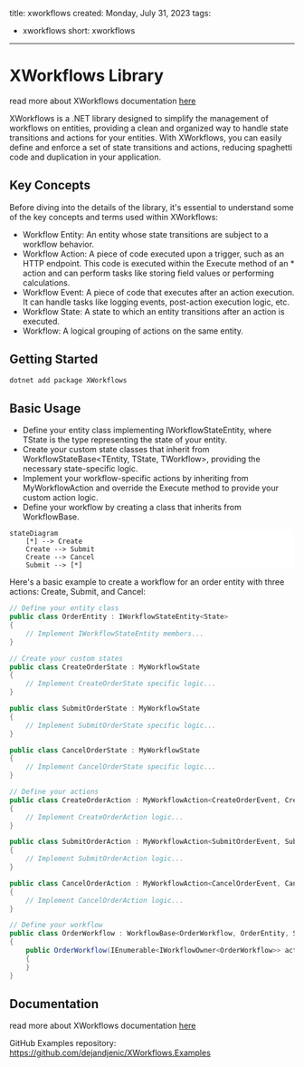 title: xworkflows
created: Monday, July 31, 2023
tags:
  - xworkflows
short: xworkflows
---
# XWorkflows Library

read more about XWorkflows documentation [here](../doc/xworkflows/index.html)

XWorkflows is a .NET library designed to simplify the management of workflows on entities, providing a clean and organized way to handle state transitions and actions for your entities. With XWorkflows, you can easily define and enforce a set of state transitions and actions, reducing spaghetti code and duplication in your application.

## Key Concepts

Before diving into the details of the library, it's essential to understand some of the key concepts and terms used within XWorkflows:

* Workflow Entity: An entity whose state transitions are subject to a workflow behavior.
* Workflow Action: A piece of code executed upon a trigger, such as an HTTP endpoint. This code is executed within the Execute method of an * action and can perform tasks like storing field values or performing calculations.
* Workflow Event: A piece of code that executes after an action execution. It can handle tasks like logging events, post-action execution logic, etc.
* Workflow State: A state to which an entity transitions after an action is executed.
* Workflow: A logical grouping of actions on the same entity.

## Getting Started

```bash
dotnet add package XWorkflows
```


## Basic Usage

* Define your entity class implementing IWorkflowStateEntity<TState>, where TState is the type representing the state of your entity.
* Create your custom state classes that inherit from WorkflowStateBase<TEntity, TState, TWorkflow>, providing the necessary state-specific logic.
* Implement your workflow-specific actions by inheriting from MyWorkflowAction and override the Execute method to provide your custom action logic.
* Define your workflow by creating a class that inherits from WorkflowBase.

```mermaid
stateDiagram
    [*] --> Create
    Create --> Submit
    Create --> Cancel
    Submit --> [*]
```

Here's a basic example to create a workflow for an order entity with three actions: Create, Submit, and Cancel:


```csharp
// Define your entity class
public class OrderEntity : IWorkflowStateEntity<State>
{
    // Implement IWorkflowStateEntity members...
}

// Create your custom states
public class CreateOrderState : MyWorkflowState
{
    // Implement CreateOrderState specific logic...
}

public class SubmitOrderState : MyWorkflowState
{
    // Implement SubmitOrderState specific logic...
}

public class CancelOrderState : MyWorkflowState
{
    // Implement CancelOrderState specific logic...
}

// Define your actions
public class CreateOrderAction : MyWorkflowAction<CreateOrderEvent, CreateOrderState, CreateOrderActionRequest, CreateOrderActionRequest, string>, IWorkflowStartAction
{
    // Implement CreateOrderAction logic...
}

public class SubmitOrderAction : MyWorkflowAction<SubmitOrderEvent, SubmitOrderState, SubmitOrderActionRequest, SubmitOrderActionRequest, bool>
{
    // Implement SubmitOrderAction logic...
}

public class CancelOrderAction : MyWorkflowAction<CancelOrderEvent, CancelOrderState, CancelOrderActionRequest, CancelOrderActionRequest, bool>
{
    // Implement CancelOrderAction logic...
}

// Define your workflow
public class OrderWorkflow : WorkflowBase<OrderWorkflow, OrderEntity, State>
{
    public OrderWorkflow(IEnumerable<IWorkflowOwner<OrderWorkflow>> actions) : base(actions)
    {
    }
}

```

## Documentation

read more about XWorkflows documentation [here](../doc/xworkflows/index.html)

GitHub Examples repository: https://github.com/dejandjenic/XWorkflows.Examples


<script type="module">
  import mermaid from 'https://cdn.jsdelivr.net/npm/mermaid@10/dist/mermaid.esm.min.mjs';

  mermaid.initialize({
  securityLevel: 'loose',
});

</script>
<style>
    .mermaid{
        background-color:white
    }
</style>